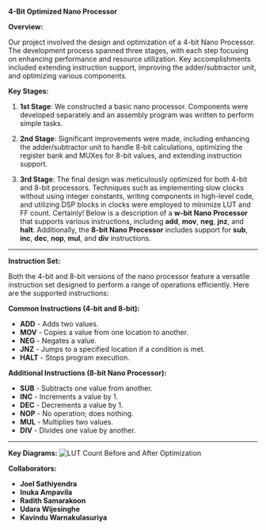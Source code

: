 **4-Bit Optimized Nano Processor**

**Overview:**

Our project involved the design and optimization of a 4-bit Nano Processor. The development process spanned three stages, with each step focusing on enhancing performance and resource utilization. Key accomplishments included extending instruction support, improving the adder/subtractor unit, and optimizing various components.

**Key Stages:**

1. **1st Stage**: We constructed a basic nano processor. Components were developed separately and an assembly program was written to perform simple tasks.

2. **2nd Stage**: Significant improvements were made, including enhancing the adder/subtractor unit to handle 8-bit calculations, optimizing the register bank and MUXes for 8-bit values, and extending instruction support.

3. **3rd Stage**: The final design was meticulously optimized for both 4-bit and 8-bit processors. Techniques such as implementing slow clocks without using integer constants, writing components in high-level code, and utilizing DSP blocks in clocks were employed to minimize LUT and FF count.
Certainly! Below is a description of a **w-bit Nano Processor** that supports various instructions, including **add**, **mov**, **neg**, **jnz**, and **halt**. Additionally, the **8-bit Nano Processor** includes support for **sub**, **inc**, **dec**, **nop**, **mul**, and **div** instructions. 

---

**Instruction Set:**

Both the 4-bit and 8-bit versions of the nano processor feature a versatile instruction set designed to perform a range of operations efficiently. Here are the supported instructions:

**Common Instructions (4-bit and 8-bit):**
- **ADD** - Adds two values.
- **MOV** - Copies a value from one location to another.
- **NEG** - Negates a value.
- **JNZ** - Jumps to a specified location if a condition is met.
- **HALT** - Stops program execution.

**Additional Instructions (8-bit Nano Processor):**
- **SUB** - Subtracts one value from another.
- **INC** - Increments a value by 1.
- **DEC** - Decrements a value by 1.
- **NOP** - No operation; does nothing.
- **MUL** - Multiplies two values.
- **DIV** - Divides one value by another.

---

**Key Diagrams:**
![LUT Count Before and After Optimization](link-to-diagram-image)


**Collaborators:**

- **Joel Sathiyendra**
- **Inuka Ampavila**
- **Radith Samarakoon**
- **Udara Wijesinghe**
- **Kavindu Warnakulasuriya**

